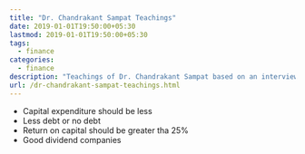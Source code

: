 ```yaml
---
title: "Dr. Chandrakant Sampat Teachings"
date: 2019-01-01T19:50:00+05:30
lastmod: 2019-01-01T19:50:00+05:30
tags:
  - finance
categories:
  - finance
description: "Teachings of Dr. Chandrakant Sampat based on an interview"
url: /dr-chandrakant-sampat-teachings.html
---
```


* Capital expenditure should be less
* Less debt or no debt
* Return on capital should be greater tha 25%
* Good dividend companies
